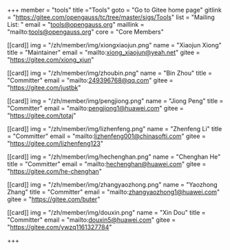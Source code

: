 +++
member = "tools"
title ="Tools"
goto = "Go to Gitee home page"
gitlink = "https://gitee.com/opengauss/tc/tree/master/sigs/Tools"
list = "Mailing List: "
email = "tools@opengauss.org"
maillink = "mailto:tools@opengauss.org"
core = "Core Members"


[[card]]
img = "/zh/member/img/xiongxiaojun.png"
name = "Xiaojun Xiong"
title = "Maintainer"
email = "mailto:xiong_xiaojun@yeah.net"
gitee = "https://gitee.com/xiong_xjun"


[[card]]
img = "/zh/member/img/zhoubin.png"
name = "Bin Zhou"
title = "Committer"
email = "mailto:249396768@qq.com"
gitee = "https://gitee.com/justbk"


[[card]]
img = "/zh/member/img/pengjiong.png"
name = "Jiong Peng"
title = "Committer"
email = "mailto:pengjiong1@huawei.com"
gitee = "https://gitee.com/totaj"

[[card]]
img = "/zh/member/img/lizhenfeng.png"
name = "Zhenfeng Li"
title = "Committer"
email = "mailto:lizhenfeng001@chinasofti.com"
gitee = "https://gitee.com/lizhenfeng123"


[[card]]
img = "/zh/member/img/hechenghan.png"
name = "Chenghan He"
title = "Committer"
email = "mailto:hechenghan@huawei.com"
gitee = "https://gitee.com/he-chenghan"

[[card]]
img = "/zh/member/img/zhangyaozhong.png"
name = "Yaozhong Zhang"
title = "Committer"
email = "mailto:zhangyaozhong1@huawei.com"
gitee = "https://gitee.com/buter"

[[card]]
img = "/zh/member/img/douxin.png"
name = "Xin Dou"
title = "Committer"
email = "mailto:douxin5@huawei.com"
gitee = "https://gitee.com/ywzq1161327784"


+++